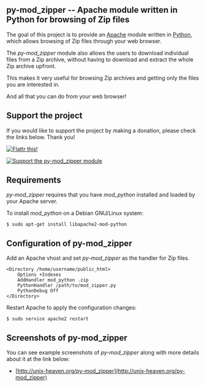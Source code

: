 ## py-mod_zipper -- Apache module written in Python for browsing of Zip files

The goal of this project is to provide an [Apache](http://apache.org/) module
written in [Python](http://python.org), which allows browsing of Zip files through your web browser.

The *py-mod_zipper* module also allows the users to download individual files from a Zip archive, without
having to download and extract the whole Zip archive upfront. 

This makes it very useful for browsing Zip archives and getting only the files you are interested in.

And all that you can do from your web browser!

## Support the project

If you would like to support the project by making a donation, please check the links below. Thank you!

[![Flattr this!](http://api.flattr.com/button/flattr-badge-large.png)](http://flattr.com/thing/1424619/unix-heaven-org-Spread-the-knowledge)

[![Support the py-mod_zipper module](https://www.paypalobjects.com/en_US/i/btn/btn_donate_SM.gif)](https://www.paypal.com/cgi-bin/webscr?cmd=_donations&business=dnaeon%2epay%40gmail%2ecom&lc=US&item_name=py-mod_zipper%20Apache%20module&no_note=0&currency_code=EUR&bn=PP%2dDonationsBF%3abtn_donate_SM%2egif%3aNonHostedGuest)

## Requirements

*py-mod_zipper* requires that you have *mod_python* installed and loaded by your Apache server.

To install *mod_python* on a Debian GNU/Linux system:

	$ sudo apt-get install libapache2-mod-python
	
## Configuration of py-mod_zipper

Add an Apache vhost and set *py-mod_zipper* as the handler for Zip files.

	<Directory /home/username/public_html> 
		Options +Indexes
		AddHandler mod_python .zip
		PythonHandler /path/to/mod_zipper.py
		PythonDebug Off 
	</Directory>

Restart Apache to apply the configuration changes:

	$ sudo service apache2 restart
	
## Screenshots of py-mod_zipper

You can see example screenshots of *py-mod_zipper* along with more details about it at the link below:

* [http://unix-heaven.org/py-mod_zipper](http://unix-heaven.org/py-mod_zipper)
